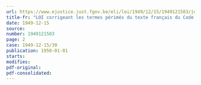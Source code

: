 ```yaml
---
url: https://www.ejustice.just.fgov.be/eli/loi/1949/12/15/1949121503/justel
title-fr: "LOI corrigeant les termes périmés du texte français du Code civil et y constatant certaines abrogations tacites"
date: 1949-12-15
source:
number: 1949121503
page: 2
case: 1949-12-15/30
publication: 1950-01-01
starts:
modifies:
pdf-original:
pdf-consolidated:
---
```


